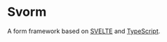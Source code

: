 # Svorm

A form framework based on [SVELTE](https://svelte.dev/) and [TypeScript](https://www.typescriptlang.org/).